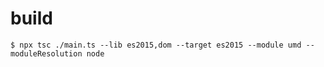# build

```
$ npx tsc ./main.ts --lib es2015,dom --target es2015 --module umd --moduleResolution node
```
